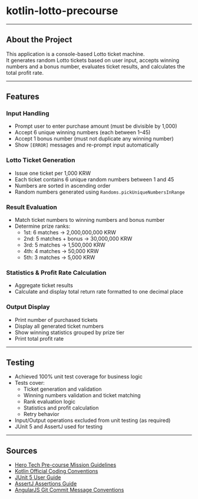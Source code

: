 # kotlin-lotto-precourse

---

## About the Project
This application is a console-based Lotto ticket machine.  
It generates random Lotto tickets based on user input, accepts winning numbers and a bonus number, evaluates ticket results, and calculates the total profit rate.

---

## Features

### Input Handling
- Prompt user to enter purchase amount (must be divisible by 1,000)
- Accept 6 unique winning numbers (each between 1–45)
- Accept 1 bonus number (must not duplicate any winning number)
- Show `[ERROR]` messages and re-prompt input automatically

### Lotto Ticket Generation
- Issue one ticket per 1,000 KRW
- Each ticket contains 6 unique random numbers between 1 and 45
- Numbers are sorted in ascending order
- Random numbers generated using `Randoms.pickUniqueNumbersInRange`

### Result Evaluation
- Match ticket numbers to winning numbers and bonus number
- Determine prize ranks:
  - 1st: 6 matches → 2,000,000,000 KRW
  - 2nd: 5 matches + bonus → 30,000,000 KRW
  - 3rd: 5 matches → 1,500,000 KRW
  - 4th: 4 matches → 50,000 KRW
  - 5th: 3 matches → 5,000 KRW

### Statistics & Profit Rate Calculation
- Aggregate ticket results
- Calculate and display total return rate formatted to one decimal place

### Output Display
- Print number of purchased tickets
- Display all generated ticket numbers
- Show winning statistics grouped by prize tier
- Print total profit rate

---

## Testing

- Achieved 100% unit test coverage for business logic
- Tests cover:
  - Ticket generation and validation
  - Winning numbers validation and ticket matching
  - Rank evaluation logic
  - Statistics and profit calculation
  - Retry behavior
- Input/Output operations excluded from unit testing (as required)
- JUnit 5 and AssertJ used for testing

---
## Sources

- [Hero Tech Pre-course Mission Guidelines](https://hero-tech-course-guidelines.example.com)
- [Kotlin Official Coding Conventions](https://kotlinlang.org/docs/coding-conventions.html)
- [JUnit 5 User Guide](https://junit.org/junit5/docs/current/user-guide/)
- [AssertJ Assertions Guide](https://assertj.github.io/doc/)
- [AngularJS Git Commit Message Conventions](https://github.com/angular/angular/blob/main/CONTRIBUTING.md#commit)